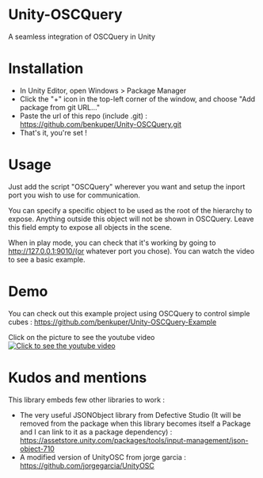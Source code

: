 # Unity-OSCQuery
A seamless integration of OSCQuery in Unity 

# Installation

- In Unity Editor, open Windows > Package Manager
- Click the "+" icon in the top-left corner of the window, and choose "Add package from git URL..."
- Paste the url of this repo (include .git) : https://github.com/benkuper/Unity-OSCQuery.git
- That's it, you're set !


# Usage

Just add the script "OSCQuery" wherever you want and setup the inport port you wish to use for communication.

You can specify a specific object to be used as the root of the hierarchy to expose. Anything outside this object will not be shown in OSCQuery. Leave this field empty to expose all objects in the scene.

When in play mode, you can check that it's working by going to http://127.0.0.1:9010/(or whatever port you chose). 
You can watch the video to see a basic example.

# Demo

You can check out this example project using OSCQuery to control simple cubes : https://github.com/benkuper/Unity-OSCQuery-Example

Click on the picture to see the youtube video
[![Click to see the youtube video](http://i3.ytimg.com/vi/pLfj06am8gU/maxresdefault.jpg)](https://www.youtube.com/watch?v=pLfj06am8gU)

# Kudos and mentions

This library embeds few other libraries to work :
- The very useful JSONObject library from Defective Studio (It will be removed from the package when this library becomes itself a Package and I can link to it as a package dependency) : https://assetstore.unity.com/packages/tools/input-management/json-object-710
- A modified version of UnityOSC from jorge garcia : https://github.com/jorgegarcia/UnityOSC
